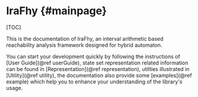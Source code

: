 IraFhy {#mainpage}
==========

[TOC]

This is the documentation of IraFhy, an interval arithmetic based reachability analysis framework designed for hybrid automaton.

You can start your development quickly by following the instructions of [User Guide](@ref userGuide), 
state set representation related information can be found in [Representation](@ref representation), 
utilties illustrated in [Utility](@ref utility), the documentation also provide some [examples](@ref example) 
which help you to enhance your understanding of the library's usage.